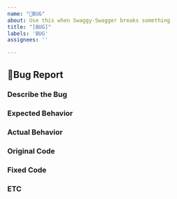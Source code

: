 ```yaml
---
name: "🐞BUG"
about: Use this when Swaggy-Swagger breaks something
title: "[BUG]"
labels: 'BUG'
assignees: ''

---
```


## 🐞Bug Report


### Describe the Bug 
<!-- Describe the bug. -->


### Expected Behavior
<!-- Please describe the behavior you expect after fixing the issue. -->  
<!-- You can describe or include screenshots or diagrams that show what the application or functionality should look like. -->


### Actual Behavior 
<!-- Please describe the current behavior and how it deviates from the expected behavior. -->  
<!-- You can describe or add screenshots or diagrams that illustrate the issue and how it differs from the expected result. -->


###  Original Code


### Fixed Code


### ETC
  
